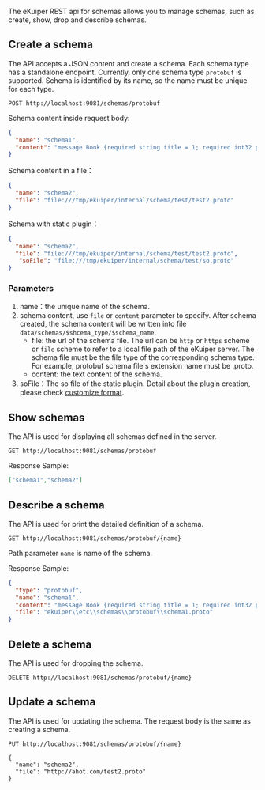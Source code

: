 The eKuiper REST api for schemas allows you to manage schemas, such as create, show, drop and describe schemas.

## Create a schema

The API accepts a JSON content and create a schema. Each schema type has a standalone endpoint. Currently, only one schema type `protobuf` is supported. Schema is identified by its name, so the name must be unique for each type.

```shell
POST http://localhost:9081/schemas/protobuf
```

Schema content inside request body: 

```json
{
  "name": "schema1",
  "content": "message Book {required string title = 1; required int32 price = 2;}"
}
```

Schema content in a file：

```json
{
  "name": "schema2",
  "file": "file:///tmp/ekuiper/internal/schema/test/test2.proto"
}
```

Schema with static plugin：

```json
{
  "name": "schema2",
  "file": "file:///tmp/ekuiper/internal/schema/test/test2.proto",
   "soFile": "file:///tmp/ekuiper/internal/schema/test/so.proto"
}
```


### Parameters

1. name：the unique name of the schema.
2. schema content, use `file` or `content` parameter to specify. After schema created, the schema content will be written into file `data/schemas/$shcema_type/$schema_name`.
   - file: the url of the schema file. The url can be `http` or `https` scheme or `file` scheme to refer to a local file path of the eKuiper server. The schema file must be the file type of the corresponding schema type. For example, protobuf schema file's extension name must be .proto.
   - content: the text content of the schema.
3. soFile：The so file of the static plugin. Detail about the plugin creation, please check [customize format](../../guide/serialization/serialization.md#format-extension).

## Show schemas

The API is used for displaying all schemas defined in the server.

```shell
GET http://localhost:9081/schemas/protobuf
```

Response Sample:

```json
["schema1","schema2"]
```

## Describe a schema

The API is used for print the detailed definition of a schema.

```shell
GET http://localhost:9081/schemas/protobuf/{name}
```

Path parameter `name` is name of the schema.

Response Sample:

```json
{
  "type": "protobuf",
  "name": "schema1",
  "content": "message Book {required string title = 1; required int32 price = 2;}",
  "file": "ekuiper\\etc\\schemas\\protobuf\\schema1.proto"
}
```

## Delete a schema

The API is used for dropping the schema.

```shell
DELETE http://localhost:9081/schemas/protobuf/{name}
```

## Update a schema

The API is used for updating the schema. The request body is the same as creating a schema.

```shell
PUT http://localhost:9081/schemas/protobuf/{name}

{
  "name": "schema2",
  "file": "http://ahot.com/test2.proto"
}
```